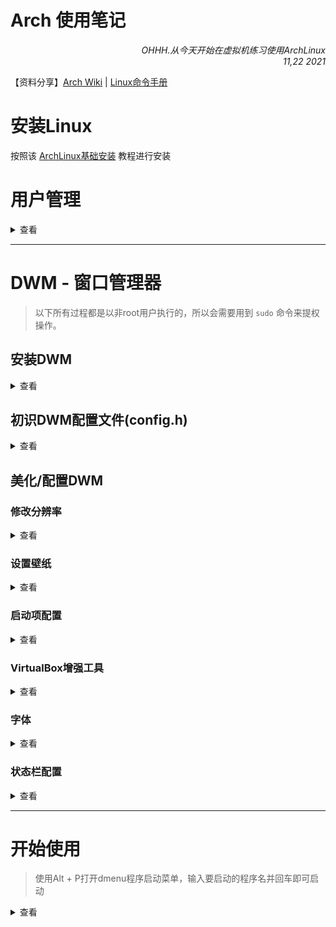 # Arch 使用笔记
<p align="right"><i>OHHH.从今天开始在虚拟机练习使用ArchLinux<br/>11,22 2021</i></p>

【资料分享】[Arch Wiki](https://wiki.archlinux.org) | [Linux命令手册](https://www.linuxcool.com)

# 安装Linux

按照该 [ArchLinux基础安装](https://archlinuxstudio.github.io/ArchLinuxTutorial/#/rookie/basic_install) 教程进行安装

# 用户管理

<details>
<summary>查看</summary>

## 1.1/ 增加用户

```bash
useradd -m -G wheel longjie
```
参数：
 - -m 为该新用户创建自己的主目录
 - -G 为该新用户加入用户组

 **为该新用户设置密码**

 ```bash
 passwd longjie
 ```


 ## 1.2/ 赋予sudo权限

 将用户添加到Arch Linux中的sudoers list中

 ```bash
 usermod -aG wheel longjie
 ```
 参数：
  - a 不删除其它已加入的用户组
  - G 用户组

 使用 `vim /etc/sudoers` 编辑sudoers文件

查找并取消注释以下行（只需删除 # 行首的符号）

```
 %wheel ALL=(ALL) ALL
```

**使用以下命令检验用户是否为具有sudo权限**

```bash
sudo -lU longjie
```

输出：
 - `User ostechnix is not allowed to run sudo on archlinux.` 该用户尚未被允许执行管理任务
 - `User ostechnix may run the following commands on archlinux:(ALL) ALL`该用户允许执行管理任务


 ## 1.3/ 取消sudo权限及删除用户

从用户组中删除用户

```bash
gpasswd -d longjie wheel
```

如果您已将用户添加到 sudo 组中，您也需要将其从该组中删除。

```bash
gpasswd -d longjie sudo
```

删除用户及其该用户的主目录

```bash
userdel -r longjie
```

## 1.4/ 用户组管理

将用户加入用户组

```bash
usermod -aG 组名 longjie
```

查看用户所在组

```bash
groups longjie
```


删除用户组

```bash
groupdel 组名
```


</details>



----



# DWM - 窗口管理器

> 以下所有过程都是以非root用户执行的，所以会需要用到 `sudo` 命令来提权操作。

## 安装DWM

<details>
<summary>查看</summary>

安装Dwm必要依赖环境Xorg、Xorg-xinit和git工具

```bash
sudo pacman -S xorg xorg-xinit git
```

使用git克隆官方仓库的Dwm本体、st终端和dmenu程序启动菜单

```bash
git clone https://suckless.org/dwm
git clone https://suckless.org/st
git clone https://suckless.org/dmenu
```

分别进入上面三个包的目录并进行编译

```bash
cd ~/目录名 && sudo make clean install
```

复制Xorg的xinitrc文件到家目录

```bash
cp /etc/X11/xinit/xinitrc ~/.xinitrc
```

然后删除.xinitrc最后5行代码，并在最后加入 `exec dwm`

```bash
vim ~/.xinitrc
```

**OK!** 至此DWM安装完毕，输入 `startx` 即可进入DWM窗口管理器了。

</details>

## 初识DWM配置文件(config.h)

<details>
<summary>查看</summary>

> 美化和配置DWM窗口管理器都是通过修改源码和配置文件(config.h)并编译来实现美化和配置。
> 
> config.def.h 是默认的配置文件，而 config.h 是编译后生成的配置文件。
> 
> 基本上，都是通过各种组合快捷键来实现各种功能和操作。
> 
> `sudo make clean install` **编译后需要按 Alt + Shift + Q 来退出DEM，然后再输入** `startx` **重新进入DWM。**

以下是config.h的大致内容：

```c++
/* 有关版权和许可证详细信息，请参阅许可证文件。*/

/* 外观 */
static const unsigned int borderpx  = 1;	/* 窗口的边框像素 */
static const unsigned int snap      = 32;	/* 捕捉像素 */
static const int showbar            = 1;	/* 0 表示无条形 */
static const int topbar             = 1;	/* 0 表示底部栏 */
static const char *fonts[]          = { "monospace:size=10" };
static const char dmenufont[]       = "monospace:size=10";
static const char col_gray1[]       = "#222222";
static const char col_gray2[]       = "#444444";
static const char col_gray3[]       = "#bbbbbb";
static const char col_gray4[]       = "#eeeeee";
static const char col_cyan[]        = "#005577";
static const char *colors[][3]      = {
	/*               fg         bg         border   */
	[SchemeNorm] = { col_gray3, col_gray1, col_gray2 },	/* 工作空间没有被选中时候*/
	[SchemeSel]  = { col_gray4, col_cyan,  col_cyan  },	/* 工作空间被选中时候*/
};

/* 顶栏的标签 */
static const char *tags[] = { "1", "2", "3", "4", "5", "6", "7", "8", "9" };

static const Rule rules[] = {
	/* xprop(1):
	 *	WM_CLASS(STRING) = instance, class
	 *	WM_NAME(STRING) = title
	 */
	/* class      instance    title       tags mask     isfloating   monitor */
	{ "Gimp",     NULL,       NULL,       0,            1,           -1 },
	{ "Firefox",  NULL,       NULL,       1 << 8,       0,           -1 },
};

/* 布局 */
static const float mfact     = 0.55; /* 主区域大小的比例 [0.05..0.95] */
static const int nmaster     = 1;    /* number of clients in master area */
static const int resizehints = 1;    /* 1 means respect size hints in tiled resizals */
static const int lockfullscreen = 1; /* 1 will force focus on the fullscreen window */

static const Layout layouts[] = {
	/* symbol     arrange function */
	{ "[]=",      tile },   	 /* 堆叠模式 */
	{ "><>",      NULL },		/* 浮动模式 */
	{ "[M]",      monocle },	/* 既不是堆叠也不是浮动，每个应用按启动顺序叠加并以全屏显示，就像PS的图层那样 */
};

/* 按键定义 */
#define MODKEY Mod1Mask	/* 定义所有组合快捷键的基础键MODKEY即键盘上Alt键，把Mod1Mask改为Mod4Mask即把Alt键改为Win键 */
#define TAGKEYS(KEY,TAG) \
	{ MODKEY,                       KEY,      view,           {.ui = 1 << TAG} }, \
	{ MODKEY|ControlMask,           KEY,      toggleview,     {.ui = 1 << TAG} }, \
	{ MODKEY|ShiftMask,             KEY,      tag,            {.ui = 1 << TAG} }, \
	{ MODKEY|ControlMask|ShiftMask, KEY,      toggletag,      {.ui = 1 << TAG} },

/* helper for spawning shell commands in the pre dwm-5.0 fashion */
#define SHCMD(cmd) { .v = (const char*[]){ "/bin/sh", "-c", cmd, NULL } }

/* 命令 */
static char dmenumon[2] = "0";	/* dmenucmd 的组件，在 spawn（） 中操纵 */
static const char *dmenucmd[] = { "dmenu_run", "-m", dmenumon, "-fn", dmenufont, "-nb", col_gray1, "-nf", col_gray3, "-sb", col_cyan, "-sf", col_gray4, NULL };
static const char *termcmd[]  = { "st", NULL };

static Key keys[] = {
	/* modifier                     key        function        argument */
	{ MODKEY,                       XK_p,      spawn,          {.v = dmenucmd } },		// Alt + p				打开dmenu菜单
	{ MODKEY|ShiftMask,             XK_Return, spawn,          {.v = termcmd } },		// Alt + Shift + Enter	打开st终端
	{ MODKEY,                       XK_b,      togglebar,      {0} },					// Alt + B				隐藏顶栏
	{ MODKEY,                       XK_j,      focusstack,     {.i = +1 } },			// Alt + J				切换窗口焦点
	{ MODKEY,                       XK_k,      focusstack,     {.i = -1 } },			// Alt + k				同上
	{ MODKEY,                       XK_i,      incnmaster,     {.i = +1 } },			// Alt + I				切换主区域比例
	{ MODKEY,                       XK_d,      incnmaster,     {.i = -1 } },			// Alt + D				同上
	{ MODKEY,                       XK_h,      setmfact,       {.f = -0.05} },			// Alt + H				更改主区域的宽度即大小
	{ MODKEY,                       XK_l,      setmfact,       {.f = +0.05} },			// Alt + L				同上
	{ MODKEY,                       XK_Return, zoom,           {0} },					// Alt + 
	{ MODKEY,                       XK_Tab,    view,           {0} },					// Alt +
	{ MODKEY|ShiftMask,             XK_c,      killclient,     {0} },					// Alt + Shift + C		关闭程序
	{ MODKEY,                       XK_t,      setlayout,      {.v = &layouts[0]} },	// Alt + T				切换布局为堆叠模式
	{ MODKEY,                       XK_f,      setlayout,      {.v = &layouts[1]} },	// Alt + F				切换布局为浮动模式
	{ MODKEY,                       XK_m,      setlayout,      {.v = &layouts[2]} },	// Alt + M				切换布局为不叠不浮模式
	{ MODKEY,                       XK_space,  setlayout,      {0} },					// Alt +
	{ MODKEY|ShiftMask,             XK_space,  togglefloating, {0} },					// Alt +
	{ MODKEY,                       XK_0,      view,           {.ui = ~0 } },			// Alt +
	{ MODKEY|ShiftMask,             XK_0,      tag,            {.ui = ~0 } },			// Alt +
	{ MODKEY,                       XK_comma,  focusmon,       {.i = -1 } },			// Alt +
	{ MODKEY,                       XK_period, focusmon,       {.i = +1 } },			// Alt +
	{ MODKEY|ShiftMask,             XK_comma,  tagmon,         {.i = -1 } },			// Alt +
	{ MODKEY|ShiftMask,             XK_period, tagmon,         {.i = +1 } },			// Alt +
	TAGKEYS(                        XK_1,                      0)
	TAGKEYS(                        XK_2,                      1)
	TAGKEYS(                        XK_3,                      2)
	TAGKEYS(                        XK_4,                      3)
	TAGKEYS(                        XK_5,                      4)
	TAGKEYS(                        XK_6,                      5)
	TAGKEYS(                        XK_7,                      6)
	TAGKEYS(                        XK_8,                      7)
	TAGKEYS(                        XK_9,                      8)
	{ MODKEY|ShiftMask,             XK_q,      quit,           {0} },					// Alt + Shift + q		退出DWM
};

/* 按钮定义 */
/* click can be ClkTagBar, ClkLtSymbol, ClkStatusText, ClkWinTitle, ClkClientWin, or ClkRootWin */
static Button buttons[] = {
	/* click                event mask      button          function        argument */
	{ ClkLtSymbol,          0,              Button1,        setlayout,      {0} },
	{ ClkLtSymbol,          0,              Button3,        setlayout,      {.v = &layouts[2]} },
	{ ClkWinTitle,          0,              Button2,        zoom,           {0} },
	{ ClkStatusText,        0,              Button2,        spawn,          {.v = termcmd } },
	{ ClkClientWin,         MODKEY,         Button1,        movemouse,      {0} },
	{ ClkClientWin,         MODKEY,         Button2,        togglefloating, {0} },
	{ ClkClientWin,         MODKEY,         Button3,        resizemouse,    {0} },
	{ ClkTagBar,            0,              Button1,        view,           {0} },
	{ ClkTagBar,            0,              Button3,        toggleview,     {0} },
	{ ClkTagBar,            MODKEY,         Button1,        tag,            {0} },
	{ ClkTagBar,            MODKEY,         Button3,        toggletag,      {0} },
};
```

其它快捷键：

```
Crtl + Shift + C/V      复制/粘贴（可以在终端使用）
Ctrl + L                清空终端（与clear一样）
Ctrl + PageUP/PageDown  放大/缩小终端字号
```

</details>

## 美化/配置DWM

### 修改分辨率

<details>
<summary>查看</summary>

查看分辨率设置

```bash
xrandr -g
```

修改分辨率

```bash
xrandr --output Virtual-1 --mode 分辨率(1920x1080) --rate 刷新率(60.00)
```

*括号 () 内为我的配置*

</details>

### 设置壁纸

<details>
<summary>查看</summary>

安装feh

```bash
sudo pacman -S feh
```

设置壁纸

```bash
feh --bg-fill 图片目录/图片名
```

随机壁纸设置方式
```bash
feh --bg-fill --randomize 图片目录/*
```

</details>

### 启动项配置

<details>
<summary>查看</summary>

把刚才那些设置命令都写进~/.xinitrc文件中，这样每次启动时都会自动设置好；

**注意！**那些命令要写在 `exec dwm` 的前面！

```bash
sudo vim ~/.xinitrc
```

以下命令是要增加的内容：
*井号 # 为注释，可以不写*

```bash
# 设置分辨率
xrandr --output Virtual-1 --mode 1920x1080 --rate 60.00

# 设置壁纸
feh --bg-fill 图片目录/图片名

exec dwm
```

</details>

### VirtualBox增强工具

<details>
<summary>查看</summary>

安装VirtualBox客体机插件

```bash
sudo pacman -S virtualbox-guest-utils
```

启动VirtualBox内核模块

```bash
systemctl enable vboxservice.service
systemctl start vboxservice.service
```

*第一行命令是系统启动后开启的程序*

启动VirtualBox客体机全部服务

```bash
VBoxClient-all
```

</details>

### 字体

<details>
<summary>查看</summary>

下载安装字体

```bash
sudo pacman -S wqy-microhei ttf-nerd-fonts-symbols
```

编辑config.h文件配置字体

```bash
sudo vim ~/dwm/config.h
```

在第8行的`*font[]`增加以下内容：

```c++
{ "monospace:size=10",
  "WenQuanYi Micro Hei:size=10;type=Regula;antialias=true;autohint=true",
  "Symbols Nerd Font:pixelsize=14;type=2048-em;antialias=true;autohint=true" };
```

*antialias 抗锯齿 | autohint 轮廓增强*

查找已安装字体：

```bash
fc-list						# 查看所有已安装的字体
fc-list | grep "WenQuanYi"	# 将结果重定向到具体字体
```

编译修改后的配置文件并重启DWM，记得这是在dwm目录下进行的

```bash
sudo make clean install
```

按Alt + Shift + Q重启DWM，输入`startx`重新进入DWM

> **Nerd字体图标的食用方法：**
>
> 打开https://www.nerdfonts.com/cheat-sheet该网页即可查看各图标
>
> 找到要用的图标，有两种方法：
>
> 1. 使用右下角的Unicode码，在要用的地方输入`\u + 编码`，例如：`\uf303`该Unicode在Nred Font中是一个ArchLinux的图标
> 2. 直接复制图标，把鼠标移到图标并点击右上角的Icon即可复制
>
> *可以按照自己的想法，使用这些图标去美化顶栏的标签栏*，更改后记得编译并重启DWM

</details>

### 状态栏配置

<details>
<summary>查看</summary>

使用git克隆官方仓库的slstatus包

```bash
git clone https://git.suckless.org/slstatus
```

编译安装并写进.xinitrc文件

```bash
cd ~/slstatus && sudo make clean install

sudo vim ~/.xinitrc
```

依旧是在`exec dwm`的前面加入`exec slstatus &`，然后重启即可。

#### 配置slstatus

> 这里我就不详细记了~~(懒~~

以下是我的配置内容：

```c++
vstatic const struct arg args[] = {
	/* 方法			格式 		参数 */
	/* function 	format		argument */
	{ ram_perc,		"%s%% ",	NULL },
	{ cpu_perc,		"%s%% ",	NULL },
	{ disk_free,	"%s ",		"/" },
	{ run_command,	"%s | ",	"uname -r | awk -F \"-\" '{ print $1 }'"},
	{ datetime, 	"%s",		"%F %T" },
};
```

- 方法是上面提供的方法，但不限于上面提供的
- 格式使用的是C语言的格式化说明符
- 参数是指定的

</details>



----



# 开始使用

> 使用Alt + P打开dmenu程序启动菜单，输入要启动的程序名并回车即可启动


<details>
<summary>查看</summary>

## yay包管理

```bash
wget https://archlinuxstudio.github.io/ArchLinuxTutorial/res/yay-bin-11.1.0-1-x86_64.pkg.tar.zst
sudo pacman -U yay-bin-11.1.0-1-x86_64.pkg.tar.zst
```

## Fcitx5输入法

安装Fcitx5

```bash
sudo pacman -S fcitx5-im #基础包组
sudo pacman -S fcitx5-chinese-addons #官方中文输入引擎
```

增加拼音键盘

通过dmenu输入fcitx5-configtool打开设置，在右边的搜索框里搜pinyin，找到pinyin选中并点击中间中部位置的向左按钮即可增加拼音键盘。

按Ctrl + Shift 或 Ctrl + Space 即可更换键盘



</details>
